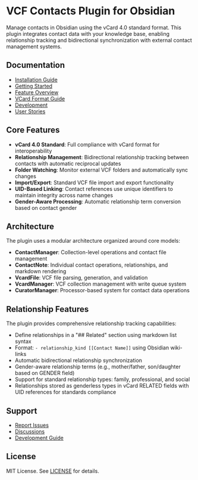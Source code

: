 
# VCF Contacts Plugin for Obsidian

Manage contacts in Obsidian using the vCard 4.0 standard format. This plugin integrates contact data with your knowledge base, enabling relationship tracking and bidirectional synchronization with external contact management systems.

## Documentation

- [Installation Guide](docs/installation.md)
- [Getting Started](docs/getting-started.md)
- [Feature Overview](docs/features.md)
- [VCard Format Guide](docs/vcard-format.md)
- [Development](docs/development.md)
- [User Stories](docs/user-stories.md)

## Core Features

- **vCard 4.0 Standard**: Full compliance with vCard format for interoperability
- **Relationship Management**: Bidirectional relationship tracking between contacts with automatic reciprocal updates
- **Folder Watching**: Monitor external VCF folders and automatically sync changes
- **Import/Export**: Standard VCF file import and export functionality
- **UID-Based Linking**: Contact references use unique identifiers to maintain integrity across name changes
- **Gender-Aware Processing**: Automatic relationship term conversion based on contact gender

## Architecture

The plugin uses a modular architecture organized around core models:

- **ContactManager**: Collection-level operations and contact file management
- **ContactNote**: Individual contact operations, relationships, and markdown rendering
- **VcardFile**: VCF file parsing, generation, and validation
- **VcardManager**: VCF collection management with write queue system
- **CuratorManager**: Processor-based system for contact data operations

## Relationship Features

The plugin provides comprehensive relationship tracking capabilities:

- Define relationships in a "## Related" section using markdown list syntax
- Format: `- relationship_kind [[Contact Name]]` using Obsidian wiki-links
- Automatic bidirectional relationship synchronization
- Gender-aware relationship terms (e.g., mother/father, son/daughter based on GENDER field)
- Support for standard relationship types: family, professional, and social
- Relationships stored as genderless types in vCard RELATED fields with UID references for standards compliance

## Support

- [Report Issues](https://github.com/iandennismiller/obsidian-vcf-contacts/issues)
- [Discussions](https://github.com/iandennismiller/obsidian-vcf-contacts/discussions)
- [Development Guide](docs/development.md)

## License

MIT License. See [LICENSE](LICENSE) for details.
